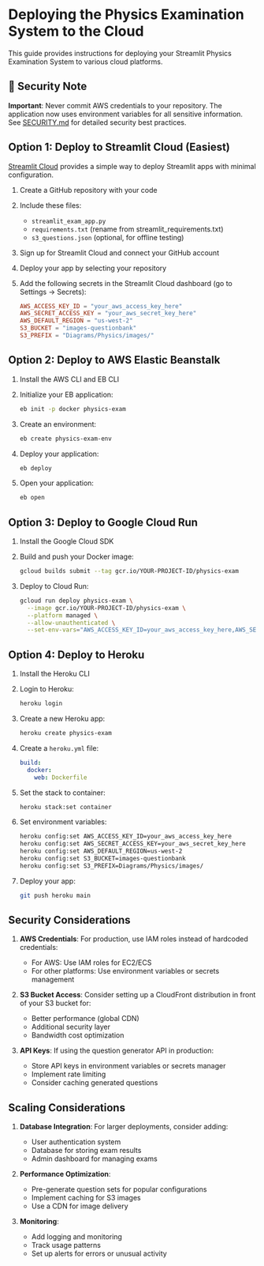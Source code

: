 # Deploying the Physics Examination System to the Cloud

This guide provides instructions for deploying your Streamlit Physics Examination System to various cloud platforms.

## 🔐 Security Note

**Important**: Never commit AWS credentials to your repository. The application now uses environment variables for all sensitive information. See [SECURITY.md](SECURITY.md) for detailed security best practices.

## Option 1: Deploy to Streamlit Cloud (Easiest)

[Streamlit Cloud](https://streamlit.io/cloud) provides a simple way to deploy Streamlit apps with minimal configuration.

1. Create a GitHub repository with your code
2. Include these files:
   - `streamlit_exam_app.py`
   - `requirements.txt` (rename from streamlit_requirements.txt)
   - `s3_questions.json` (optional, for offline testing)

3. Sign up for Streamlit Cloud and connect your GitHub account
4. Deploy your app by selecting your repository
5. Add the following secrets in the Streamlit Cloud dashboard (go to Settings → Secrets):
   ```toml
   AWS_ACCESS_KEY_ID = "your_aws_access_key_here"
   AWS_SECRET_ACCESS_KEY = "your_aws_secret_key_here"
   AWS_DEFAULT_REGION = "us-west-2"
   S3_BUCKET = "images-questionbank"
   S3_PREFIX = "Diagrams/Physics/images/"
   ```

## Option 2: Deploy to AWS Elastic Beanstalk

1. Install the AWS CLI and EB CLI
2. Initialize your EB application:
   ```bash
   eb init -p docker physics-exam
   ```

3. Create an environment:
   ```bash
   eb create physics-exam-env
   ```

4. Deploy your application:
   ```bash
   eb deploy
   ```

5. Open your application:
   ```bash
   eb open
   ```

## Option 3: Deploy to Google Cloud Run

1. Install the Google Cloud SDK
2. Build and push your Docker image:
   ```bash
   gcloud builds submit --tag gcr.io/YOUR-PROJECT-ID/physics-exam
   ```

3. Deploy to Cloud Run:
   ```bash
   gcloud run deploy physics-exam \
     --image gcr.io/YOUR-PROJECT-ID/physics-exam \
     --platform managed \
     --allow-unauthenticated \
     --set-env-vars="AWS_ACCESS_KEY_ID=your_aws_access_key_here,AWS_SECRET_ACCESS_KEY=your_aws_secret_key_here,AWS_DEFAULT_REGION=us-west-2,S3_BUCKET=images-questionbank,S3_PREFIX=Diagrams/Physics/images/"
   ```

## Option 4: Deploy to Heroku

1. Install the Heroku CLI
2. Login to Heroku:
   ```bash
   heroku login
   ```

3. Create a new Heroku app:
   ```bash
   heroku create physics-exam
   ```

4. Create a `heroku.yml` file:
   ```yaml
   build:
     docker:
       web: Dockerfile
   ```

5. Set the stack to container:
   ```bash
   heroku stack:set container
   ```

6. Set environment variables:
   ```bash
   heroku config:set AWS_ACCESS_KEY_ID=your_aws_access_key_here
   heroku config:set AWS_SECRET_ACCESS_KEY=your_aws_secret_key_here
   heroku config:set AWS_DEFAULT_REGION=us-west-2
   heroku config:set S3_BUCKET=images-questionbank
   heroku config:set S3_PREFIX=Diagrams/Physics/images/
   ```

7. Deploy your app:
   ```bash
   git push heroku main
   ```

## Security Considerations

1. **AWS Credentials**: For production, use IAM roles instead of hardcoded credentials:
   - For AWS: Use IAM roles for EC2/ECS
   - For other platforms: Use environment variables or secrets management

2. **S3 Bucket Access**: Consider setting up a CloudFront distribution in front of your S3 bucket for:
   - Better performance (global CDN)
   - Additional security layer
   - Bandwidth cost optimization

3. **API Keys**: If using the question generator API in production:
   - Store API keys in environment variables or secrets manager
   - Implement rate limiting
   - Consider caching generated questions

## Scaling Considerations

1. **Database Integration**: For larger deployments, consider adding:
   - User authentication system
   - Database for storing exam results
   - Admin dashboard for managing exams

2. **Performance Optimization**:
   - Pre-generate question sets for popular configurations
   - Implement caching for S3 images
   - Use a CDN for image delivery

3. **Monitoring**:
   - Add logging and monitoring
   - Track usage patterns
   - Set up alerts for errors or unusual activity
